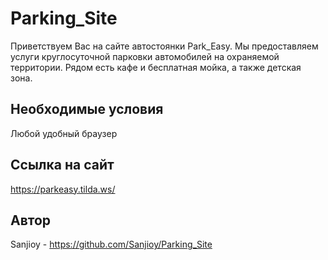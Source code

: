 # Parking_Site

Приветствуем Вас на сайте автостоянки Park_Easy. Мы предоставляем услуги круглосуточной парковки автомобилей на охраняемой территории. Рядом есть кафе и бесплатная мойка, а также детская зона.

## Необходимые условия

Любой удобный браузер

## Ссылка на сайт

https://parkeasy.tilda.ws/

## Автор
Sanjioy - https://github.com/Sanjioy/Parking_Site
